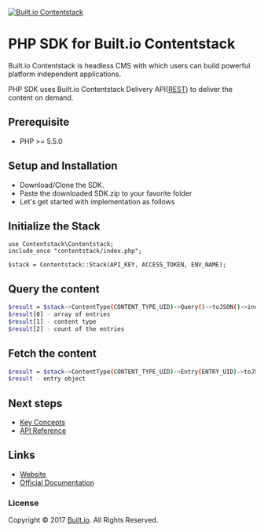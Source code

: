 [![Built.io Contentstack](https://contentstackdocs.built.io/static/images/logo.png)](http://contentstack.io)

# PHP SDK for Built.io Contentstack
Built.io Contentstack is headless CMS with which users can build powerful platform independent applications.

PHP SDK uses Built.io Contentstack Delivery API([REST](https://contentstackdocs.built.io/developer/restapi)) to deliver the content on demand.

## Prerequisite
 - PHP >= 5.5.0

## Setup and Installation

 - Download/Clone the SDK.
 - Paste the downloaded SDK.zip to your favorite folder
 - ​Let's get started with implementation as follows

## Initialize the Stack

```
use Contentstack\Contentstack;
include_once "contentstack/index.php";

$stack = Contentstack::Stack(API_KEY, ACCESS_TOKEN, ENV_NAME);

```

## Query the content

```bash
$result = $stack->ContentType(CONTENT_TYPE_UID)->Query()->toJSON()->includeCount()->includeContentType()->find()
$result[0] - array of entries
$result[1] - content type
$result[2] - count of the entries

```

## Fetch the content

```bash
$result = $stack->ContentType(CONTENT_TYPE_UID)->Entry(ENTRY_UID)->toJSON()->fetch()
$result - entry object

```

## Next steps
 - [Key Concepts](https://contentstackdocs.built.io/developer/concepts)
 - [API Reference](/)
 
## Links
- [Website](http://contentstack.io/)
- [Official Documentation](http://contentstackdocs.built.io/developer/web/quickstart)

### License
Copyright © 2017 [Built.io](https://www.built.io/). All Rights Reserved.
